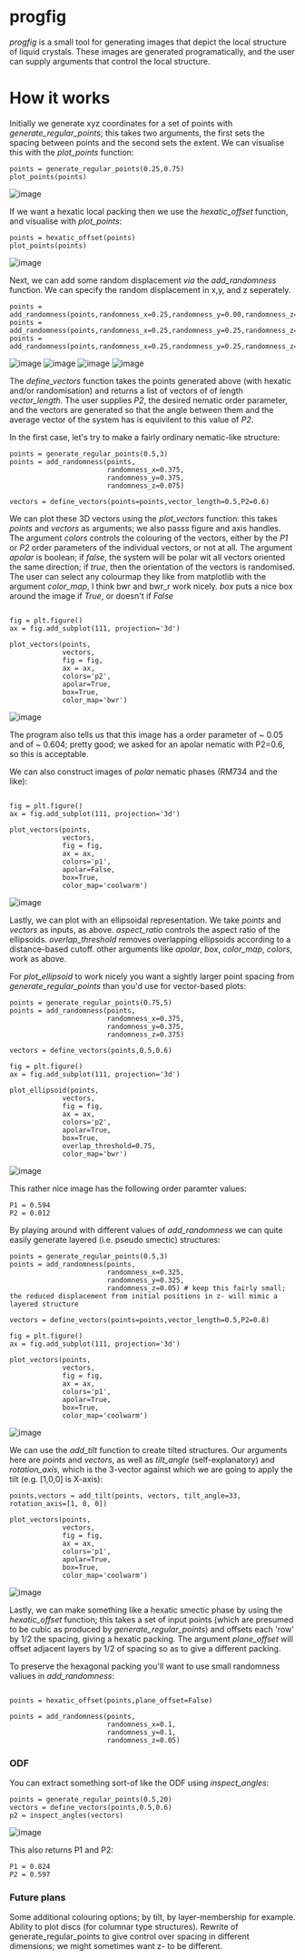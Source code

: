 # progfig
_progfig_ is a small tool for generating images that depict the local structure of liquid crystals. These images are generated programatically, and the user can supply arguments that control the local structure.

# How it works
Initially we generate xyz coordinates for a set of points with _generate_regular_points_; this takes two arguments, the first sets the spacing between points and the second sets the extent. We can visualise this with the _plot_points_ function:
~~~
points = generate_regular_points(0.25,0.75)
plot_points(points)
~~~

![image](https://github.com/RichardMandle/progfig/assets/101199234/594888a7-4e46-475a-8397-9e392597df8b)


If we want a hexatic local packing then we use the _hexatic_offset_ function, and visualise with _plot_points_:

~~~
points = hexatic_offset(points)
plot_points(points)
~~~

![image](https://github.com/RichardMandle/progfig/assets/101199234/76f3b33d-beb6-43ba-b8fd-e48a4ab2564c)

Next, we can add some random displacement _via_ the _add_randomness_ function. We can specify the random displacement in x,y, and z seperately. 
~~~
points = add_randomness(points,randomness_x=0.25,randomness_y=0.00,randomness_z=0.00)
points = add_randomness(points,randomness_x=0.25,randomness_y=0.25,randomness_z=0.00)
points = add_randomness(points,randomness_x=0.25,randomness_y=0.25,randomness_z=0.50)
~~~

![image](https://github.com/RichardMandle/progfig/assets/101199234/e4951eed-4f6a-4604-b1f8-312e33d8b5bc)
![image](https://github.com/RichardMandle/progfig/assets/101199234/54041d39-d7fa-4ef0-8a1d-99ada0db4cbe)
![image](https://github.com/RichardMandle/progfig/assets/101199234/418514d1-316a-4878-b8e9-f698628e7731)
![image](https://github.com/RichardMandle/progfig/assets/101199234/14c518f4-a89f-4203-ae12-aa3e4c342c24)

The _define_vectors_ function takes the points generated above (with hexatic and/or randomisation) and returns a list of vectors of of length _vector_length_. The user supplies _P2_, the desired nematic order parameter, and the vectors are generated so that the angle between them and the average vector of the system has is equivilent to this value of _P2_.

In the first case, let's try to make a fairly ordinary nematic-like structure:

~~~
points = generate_regular_points(0.5,3)
points = add_randomness(points,
                        randomness_x=0.375,
                        randomness_y=0.375,
                        randomness_z=0.075)

vectors = define_vectors(points=points,vector_length=0.5,P2=0.6)
~~~

We can plot these 3D vectors using the _plot_vectors_ function: this takes _points_ and _vectors_ as arguments; we also passs figure and axis handles. The argument _colors_ controls the colouring of the vectors, either by the _P1_ or _P2_ order parameters of the individual vectors, or not at all. The argument _apolar_ is boolean; if _false_, the system will be polar wit all vectors oriented the same direction; if _true_, then the orientation of the vectors is randomised. The user can select any colourmap they like from matplotlib with the argument _color_map_,  I think bwr and bwr_r work nicely. _box_ puts a nice box around the image if _True_, or doesn't if _False_

~~~

fig = plt.figure()
ax = fig.add_subplot(111, projection='3d')

plot_vectors(points, 
             vectors, 
             fig = fig,
             ax = ax,
             colors='p2',
             apolar=True,
             box=True,
             color_map='bwr')

~~~

![image](https://github.com/RichardMandle/progfig/assets/101199234/34a1f03c-b4fe-4957-b634-b8bab2bb6ef3)

The program also tells us that this image has a <P1> order parameter of ~ 0.05 and <P2> of ~ 0.604; pretty good; we asked for an apolar nematic with P2=0.6, so this is acceptable.

We can also construct images of _polar_ nematic phases (RM734 and the like):
~~~

fig = plt.figure()
ax = fig.add_subplot(111, projection='3d')

plot_vectors(points,
             vectors,
             fig = fig,
             ax = ax,
             colors='p1',
             apolar=False,
             box=True,
             color_map='coolwarm')
~~~

![image](https://github.com/RichardMandle/progfig/assets/101199234/df1c6d56-8cf5-41e6-8882-44940e5d5083)

  
Lastly, we can plot with an ellipsoidal representation. We take _points_ and _vectors_ as inputs, as above. _aspect_ratio_ controls the aspect ratio of the ellipsoids. _overlap_threshold_ removes overlapping ellipsoids according to a distance-based cutoff. other arguments like _apolar_, _box_, _color_map_, _colors_, work as above. 

For _plot_ellipsoid_ to work nicely you want a sightly larger point spacing from _generate_regular_points_ than you'd use for vector-based plots:

~~~
points = generate_regular_points(0.75,5)
points = add_randomness(points,
                        randomness_x=0.375,
                        randomness_y=0.375,
                        randomness_z=0.375)

vectors = define_vectors(points,0.5,0.6)

fig = plt.figure()
ax = fig.add_subplot(111, projection='3d')

plot_ellipsoid(points,
             vectors,
             fig = fig,
             ax = ax,
             colors='p2',
             apolar=True,
             box=True,
             overlap_threshold=0.75,
             color_map='bwr')
~~~
![image](https://github.com/RichardMandle/progfig/assets/101199234/e38d0156-7f34-48b6-9234-724a5a0ad070)

This rather nice image has the following order paramter values:

~~~
P1 = 0.594
P2 = 0.012
~~~

By playing around with different values of _add_randomness_ we can quite easily generate layered (i.e. pseudo smectic) structures:

~~~
points = generate_regular_points(0.5,3)
points = add_randomness(points,
                        randomness_x=0.325,
                        randomness_y=0.325,
                        randomness_z=0.05) # keep this fairly small; the reduced displacement from initial positions in z- will mimic a layered structure

vectors = define_vectors(points=points,vector_length=0.5,P2=0.8)

fig = plt.figure()
ax = fig.add_subplot(111, projection='3d')

plot_vectors(points,
             vectors,
             fig = fig,
             ax = ax,
             colors='p1',
             apolar=True,
             box=True,
             color_map='coolwarm')
~~~

![image](https://github.com/RichardMandle/progfig/assets/101199234/304785b2-f5ac-4574-9d6e-d00d584e3591)

We can use the _add_tilt_ function to create tilted structures. Our arguments here are _points_ and _vectors_, as well as _tilt_angle_ (self-explanatory) and _rotation_axis_, which is the 3-vector against which we are going to apply the tilt (e.g. [1,0,0] is X-axis):

~~~
points,vectors = add_tilt(points, vectors, tilt_angle=33, rotation_axis=[1, 0, 0])

plot_vectors(points,
             vectors,
             fig = fig,
             ax = ax,
             colors='p1',
             apolar=True,
             box=True,
             color_map='coolwarm')

~~~
![image](https://github.com/RichardMandle/progfig/assets/101199234/28f4820d-69d7-4bea-aba6-ce372b4bacf0)

Lastly, we can make something like a hexatic smectic phase by using the _hexatic_offset_ function; this takes a set of input points (which are presumed to be cubic as produced by _generate_regular_points_) and offsets each 'row' by 1/2 the spacing, giving a hexatic packing. The argument _plane_offset_ will offset adjacent layers by 1/2 of spacing so as to give a different packing.

To preserve the hexagonal packing you'll want to use small randomness valiues in _add_randomness_:

~~~

points = hexatic_offset(points,plane_offset=False)

points = add_randomness(points,
                        randomness_x=0.1,
                        randomness_y=0.1,
                        randomness_z=0.05)

~~~

### ODF

You can extract something sort-of like the ODF using _inspect_angles_:

~~~
points = generate_regular_points(0.5,20)
vectors = define_vectors(points,0.5,0.6)
p2 = inspect_angles(vectors)
~~~

![image](https://github.com/RichardMandle/progfig/assets/101199234/6457e9c2-5cd8-42e9-9f0e-fee3da1d7665)

This also returns P1 and P2:



~~~
P1 = 0.824
P2 = 0.597
~~~


### Future plans

Some additional colouring options; by tilt, by layer-membership for example.
Ability to plot discs (for columnar type structures).
Rewrite of generate_regular_points to give control over spacing in different dimensions; we might sometimes want z- to be different.
